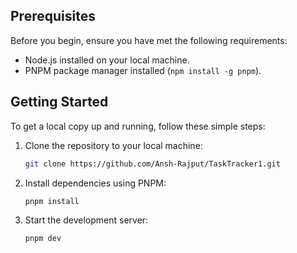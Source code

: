 
## Prerequisites

Before you begin, ensure you have met the following requirements:
- Node.js installed on your local machine.
- PNPM package manager installed (`npm install -g pnpm`).

## Getting Started

To get a local copy up and running, follow these simple steps:

1. Clone the repository to your local machine:

   ```bash
   git clone https://github.com/Ansh-Rajput/TaskTracker1.git
2. Install dependencies using PNPM:

   ```bash
   pnpm install
3. Start the development server:

   ```bash
   pnpm dev
